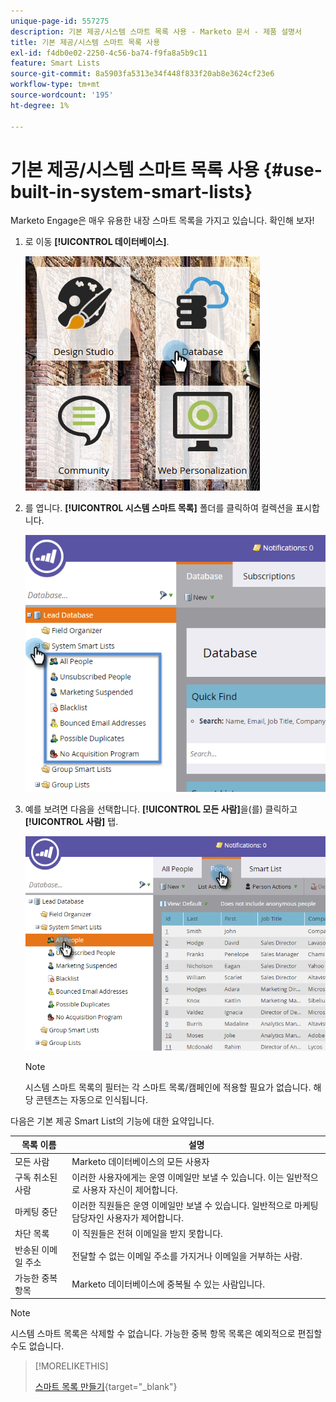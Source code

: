 ```yaml
---
unique-page-id: 557275
description: 기본 제공/시스템 스마트 목록 사용 - Marketo 문서 - 제품 설명서
title: 기본 제공/시스템 스마트 목록 사용
exl-id: f4db0e02-2250-4c56-ba74-f9fa8a5b9c11
feature: Smart Lists
source-git-commit: 8a5903fa5313e34f448f833f20ab8e3624cf23e6
workflow-type: tm+mt
source-wordcount: '195'
ht-degree: 1%

---
```


# 기본 제공/시스템 스마트 목록 사용 {#use-built-in-system-smart-lists}

Marketo Engage은 매우 유용한 내장 스마트 목록을 가지고 있습니다. 확인해 보자!

1. 로 이동 **[!UICONTROL 데이터베이스]**.

   ![](assets/db.png)

1. 를 엽니다. **[!UICONTROL 시스템 스마트 목록]** 폴더를 클릭하여 컬렉션을 표시합니다.

   ![](assets/two.png)

1. 예를 보려면 다음을 선택합니다. **[!UICONTROL 모든 사람]**&#x200B;을(를) 클릭하고 **[!UICONTROL 사람]** 탭.

   ![](assets/three.png)

   >[!NOTE]
   >
   >시스템 스마트 목록의 필터는 각 스마트 목록/캠페인에 적용할 필요가 없습니다. 해당 콘텐츠는 자동으로 인식됩니다.

다음은 기본 제공 Smart List의 기능에 대한 요약입니다.

| 목록 이름 | 설명 |
|---|---|
| 모든 사람 | Marketo 데이터베이스의 모든 사용자 |
| 구독 취소된 사람 | 이러한 사용자에게는 운영 이메일만 보낼 수 있습니다. 이는 일반적으로 사용자 자신이 제어합니다. |
| 마케팅 중단 | 이러한 직원들은 운영 이메일만 보낼 수 있습니다. 일반적으로 마케팅 담당자인 사용자가 제어합니다. |
| 차단 목록 | 이 직원들은 전혀 이메일을 받지 못합니다. |
| 반송된 이메일 주소 | 전달할 수 없는 이메일 주소를 가지거나 이메일을 거부하는 사람. |
| 가능한 중복 항목 | Marketo 데이터베이스에 중복될 수 있는 사람입니다. |

>[!NOTE]
>
>시스템 스마트 목록은 삭제할 수 없습니다. 가능한 중복 항목 목록은 예외적으로 편집할 수도 없습니다.

>[!MORELIKETHIS]
>
>[스마트 목록 만들기](/help/marketo/product-docs/core-marketo-concepts/smart-lists-and-static-lists/creating-a-smart-list/create-a-smart-list.md){target="_blank"}

